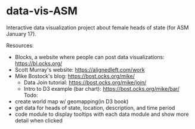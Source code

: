 # data-vis-ASM

Interactive data visualization project about female heads of state (for ASM January 17).

Resources:
- Blocks, a website where people can post data visualizations: https://bl.ocks.org/
- Scott Murray's website: https://alignedleft.com/work
- Mike Bostock's blog: https://bost.ocks.org/mike/
  - Data Join tutorial: https://bost.ocks.org/mike/join/
  - Intro to D3 example (bar chart): https://bost.ocks.org/mike/bar/
Todo:
- create world map w/ geomapping(in D3 book)
- get data for heads of state, location, description, and time period
- code module to display tooltips with each data module and show more detail when clicked
